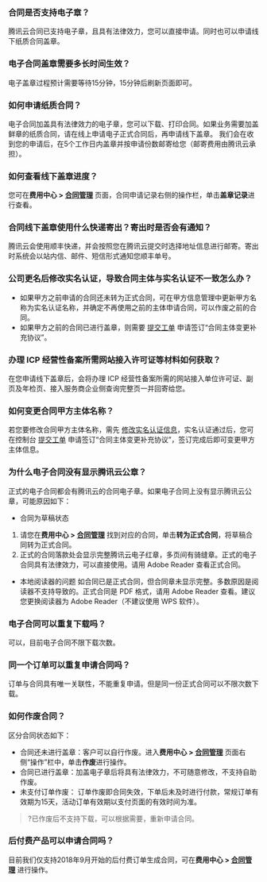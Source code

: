 ### 合同是否支持电子章？
腾讯云合同已支持电子章，且具有法律效力，您可以直接申请。同时也可以申请线下纸质合同盖章。

### 电子合同盖章需要多长时间生效？
 电子盖章过程预计需要等待15分钟，15分钟后刷新页面即可。

### 如何申请纸质合同？
电子合同加盖具有法律效力的电子章，您可以下载、打印合同。如果业务需要加盖鲜章的纸质合同，请在线上申请电子正式合同后，再申请线下盖章。
我们会在收到您的申请后，在5个工作日内盖章并按申请份数邮寄给您（邮寄费用由腾讯云承担）。

### 如何查看线下盖章进度？
您可在**费用中心 > [合同管理](https://console.cloud.tencent.com/expense/contract)** 页面，合同申请记录右侧的操作栏，单击**盖章记录**进行查看。

### 合同线下盖章使用什么快递寄出？寄出时是否会有通知？
腾讯云会使用顺丰快递，并会按照您在腾讯云提交时选择地址信息进行邮寄。寄出时系统会以站内信、邮件、短信形式通知您顺丰单号。

### 公司更名后修改实名认证，导致合同主体与实名认证不一致怎么办？
- 如果甲方之前申请的合同还未转为正式合同，可在甲方信息管理中更新甲方名称为实名认证名称，并确定不再使用之前的主体申请合同，可以作废之前的合同。
- 如果甲方之前的合同已进行盖章，则需要 [提交工单](https://console.cloud.tencent.com/workorder/category) 申请签订“合同主体变更补充协议”。

### 办理 ICP 经营性备案所需网站接入许可证等材料如何获取？
在您申请线下盖章后，会将办理 ICP 经营性备案所需的网站接入单位许可证、副页及年检页、接入服务商企业侧查询完整页一并回寄给您。

### 如何变更合同甲方主体名称？
若您要修改合同甲方主体名称，需先 [修改实名认证信息](https://console.cloud.tencent.com/developer/auth)，实名认证通过后，您可在控制台 [提交工单](https://console.cloud.tencent.com/workorder/category) 申请签订“合同主体变更补充协议”，签订完成后即可变更甲方主体信息。

### 为什么电子合同没有显示腾讯云公章？
正式的电子合同都会有腾讯云的合同电子章。如果电子合同上没有显示腾讯云公章，可能原因如下：
- 合同为草稿状态
 1. 请您在**费用中心 > [合同管理](https://console.cloud.tencent.com/expense/contract)** 找到对应的合同，单击**转为正式合同**，将草稿合同转为正式合同。
 2. 正式的合同落款处会显示完整腾讯云电子红章，多页间有骑缝章。正式的电子合同具有法律效力，可以直接使用。请用 Adobe Reader 查看正式合同。
- 本地阅读器的问题
如合同已是正式合同，但合同章未显示完整。多数原因是阅读器不支持导致的。正式合同是 PDF 格式，请用 Adobe Reader 查看。建议您更换阅读器为 Adobe Reader（不建议使用 WPS 软件）。

### 电子合同可以重复下载吗？
可以，目前电子合同不限下载次数。

### 同一个订单可以重复申请合同吗？
订单与合同具有唯一关联性，不能重复申请。但是同一份正式合同可以不限次数下载。

### 如何作废合同？
区分合同状态如下： 
- 合同还未进行盖章：客户可以自行作废。进入**费用中心 > [合同管理](https://console.cloud.tencent.com/expense/contract)** 页面右侧“操作”栏中，单击**作废**进行操作。
- 合同已进行盖章：加盖电子章后将具有法律效力，不可随意修改，不支持自助作废。
- 未支付订单作废： 订单作废即合同失效，下单后未及时进行付款，常规订单有效期为15天，活动订单有效期以支付页面的有效时间为准。

>?已作废后不支持下载，可以根据需要，重新申请合同。

### 后付费产品可以申请合同吗？
目前我们仅支持2018年9月开始的后付费订单生成合同，可在**费用中心 > [合同管理](https://console.cloud.tencent.com/expense/contract)** 进行操作。


